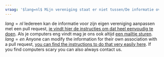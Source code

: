 ```yaml
---
vraag: '$lang=nl$ Mijn vereniging staat er niet tussen/De informatie over mijn vereniging is incorrect. Wat kan ik hier aan doen? $lang=en$ My association is not listed/the information about my association is incorrect. What can I do?'
---
```

$lang=nl$ Iedereen kan de informatie voor zijn eigen vereniging aanpassen met een pull request, [je vindt hier de instructies om dat heel eenvoudig te doen](https://github.ugent.be/ZeusWPI/durfdoen-2.0). Als je computers eng vindt mag je ons ook altijd [een mailtje sturen](mailto:durfdoen@gentsestudentenraad.be).
$lang=en$ Anyone can modify the information for their own association with a pull request, [you can find the instructions to do that very easily here](https://github.ugent.be/ZeusWPI/durfdoen-2.0). If you find computers scary you can also always contact us.

